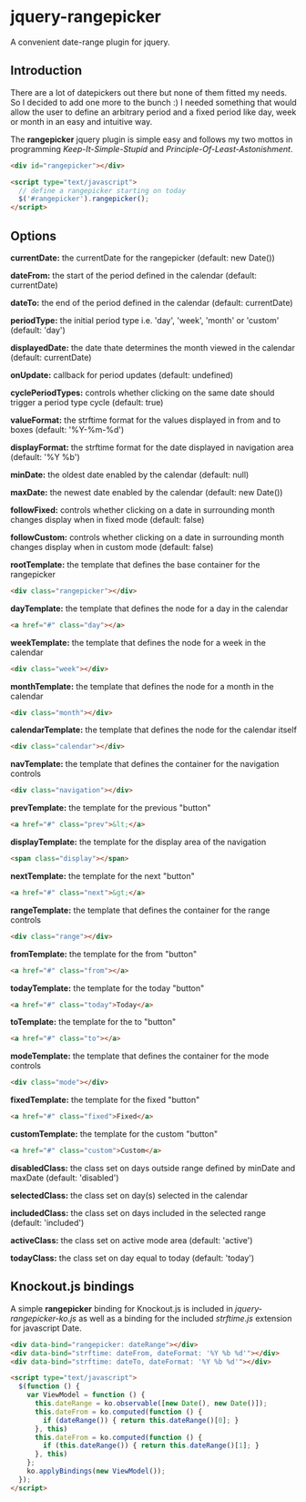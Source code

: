 # jquery-rangepicker

A convenient date-range plugin for jquery.

## Introduction

There are a lot of datepickers out there but none of them fitted my needs. So I decided to add one more to the bunch :)
I needed something that would allow the user to define an arbitrary period and a fixed period like day, week or month
in an easy and intuitive way.

The **rangepicker** jquery plugin is simple easy and follows my two mottos in programming _Keep-It-Simple-Stupid_ and
_Principle-Of-Least-Astonishment_.

```html
<div id="rangepicker"></div>

<script type="text/javascript">
  // define a rangepicker starting on today
  $('#rangepicker').rangepicker();
</script>
```

## Options

**currentDate:** the currentDate for the rangepicker (default: new Date())

**dateFrom:** the start of the period defined in the calendar (default: currentDate)

**dateTo:** the end of the period defined in the calendar (default: currentDate)

**periodType:** the initial period type i.e. 'day', 'week', 'month' or 'custom' (default: 'day')

**displayedDate:** the date thate determines the month viewed in the calendar (default: currentDate)

**onUpdate:** callback for period updates (default: undefined)

**cyclePeriodTypes:** controls whether clicking on the same date should trigger a period type cycle (default: true)

**valueFormat:** the strftime format for the values displayed in from and to boxes (default: '%Y-%m-%d')

**displayFormat:** the strftime format for the date displayed in navigation area (default: '%Y %b')

**minDate:** the oldest date enabled by the calendar (default: null)

**maxDate:** the newest date enabled by the calendar (default: new Date())

**followFixed:** controls whether clicking on a date in surrounding month changes display when in fixed mode (default: false)

**followCustom:** controls whether clicking on a date in surrounding month changes display when in custom mode (default: false)

**rootTemplate:** the template that defines the base container for the rangepicker

```html
<div class="rangepicker"></div>
```

**dayTemplate:** the template that defines the node for a day in the calendar

```html
<a href="#" class="day"></a>
```

**weekTemplate:** the template that defines the node for a week in the calendar

```html
<div class="week"></div>
```

**monthTemplate:** the template that defines the node for a month in the calendar

```html
<div class="month"></div>
```

**calendarTemplate:** the template that defines the node for the calendar itself

```html
<div class="calendar"></div>
```

**navTemplate:** the template that defines the container for the navigation controls

```html
<div class="navigation"></div>
```

**prevTemplate:** the template for the previous "button"

```html
<a href="#" class="prev">&lt;</a>
```

**displayTemplate:** the template for the display area of the navigation

```html
<span class="display"></span>
```

**nextTemplate:** the template for the next "button"

```html
<a href="#" class="next">&gt;</a>
```

**rangeTemplate:** the template that defines the container for the range controls

```html
<div class="range"></div>
```

**fromTemplate:** the template for the from "button"

```html
<a href="#" class="from"></a>
```

**todayTemplate:** the template for the today "button"

```html
<a href="#" class="today">Today</a>
```

**toTemplate:** the template for the to "button"

```html
<a href="#" class="to"></a>
```

**modeTemplate:** the template that defines the container for the mode controls

```html
<div class="mode"></div>
```

**fixedTemplate:** the template for the fixed "button"

```html
<a href="#" class="fixed">Fixed</a>
```

**customTemplate:** the template for the custom "button"

```html
<a href="#" class="custom">Custom</a>
```

**disabledClass:** the class set on days outside range defined by minDate and maxDate (default: 'disabled')

**selectedClass:** the class set on day(s) selected in the calendar

**includedClass:** the class set on days included in the selected range (default: 'included')

**activeClass:** the class set on active mode area (default: 'active')

**todayClass:** the class set on day equal to today (default: 'today')

## Knockout.js bindings

A simple **rangepicker** binding for Knockout.js is included in _jquery-rangepicker-ko.js_ as well as
a binding for the included _strftime.js_ extension for javascript Date.

```html
<div data-bind="rangepicker: dateRange"></div>
<div data-bind="strftime: dateFrom, dateFormat: '%Y %b %d'"></div>
<div data-bind="strftime: dateTo, dateFormat: '%Y %b %d'"></div>

<script type="text/javascript">
  $(function () {
    var ViewModel = function () {
      this.dateRange = ko.observable([new Date(), new Date()]);
      this.dateFrom = ko.computed(function () {
        if (dateRange()) { return this.dateRange()[0]; }
      }, this)
      this.dateFrom = ko.computed(function () {
        if (this.dateRange()) { return this.dateRange()[1]; }
      }, this)
    };
    ko.applyBindings(new ViewModel());
  });
</script>
```

